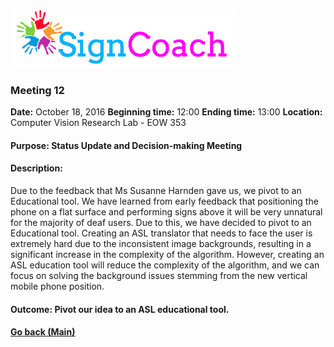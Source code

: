 ![Alt text](../../html/images/SignCoachLogo.png)

### Meeting 12

  __Date:__ October 18, 2016
  __Beginning time:__ 12:00
  __Ending time:__ 13:00
  __Location:__ Computer Vision Research Lab - EOW 353  

#### Purpose: Status Update and Decision-making Meeting

#### Description: 

Due to the feedback that Ms Susanne Harnden gave us, we pivot to an Educational tool. We have learned from early feedback that positioning the phone on a flat surface and performing signs above it will be very unnatural for the majority of deaf users. Due to this, we have decided to pivot to an Educational tool. Creating an ASL translator that needs to face the user is extremely hard due to the inconsistent image backgrounds, resulting in a significant increase in the complexity of the algorithm. However, creating an ASL education tool will reduce the complexity of the algorithm, and we can focus on solving the background issues stemming from the new vertical mobile phone position.

#### Outcome: Pivot our idea to an ASL educational tool.

#### [Go back (Main)](https://github.com/TaniaFerman/SignTalker)
